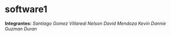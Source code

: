 # software1

**Integrantes:**
*Santiago Gomez Villareal*
*Nelson David Mendoza*
*Kevin Dannie Guzman Duran*
